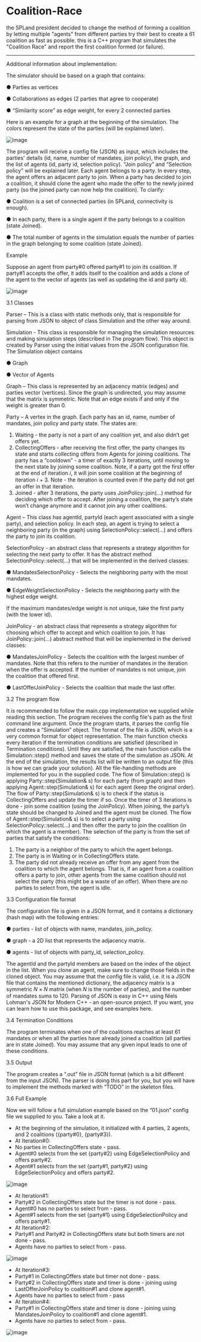 # Coalition-Race

the SPLand president decided to change the method of forming a coalition by
letting multiple "agents" from different parties try their best to create a 61 coalition as fast as
possible. this is a C++ program that simulates the "Coalition Race" and report
the first coalition formed (or failure).

----------------------------------------------------------------------------------------------------------------------------------------------------------
Additional information about implementation:

The simulator should be based on a graph that contains:

● Parties as vertices

● Collaborations as edges (2 parties that agree to cooperate)

● “Similarity score” as edge weight, for every 2 connected parties

Here is an example for a graph at the beginning of the simulation. The colors represent the
state of the parties (will be explained later).

![image](https://user-images.githubusercontent.com/94444014/220151391-305e2caf-e3d4-4022-a6d6-d606b06258c4.png)


The program will receive a config file (JSON) as input, which includes the parties' details (id,
name, number of mandates, join policy), the graph, and the list of agents (id, party id, selection
policy). “Join policy” and “Selection policy” will be explained later.
Each agent belongs to a party. In every step, the agent offers an adjacent party to join. When a
party has decided to join a coalition, it should clone the agent who made the offer to the
newly joined party (so the joined party can now help the coalition).
To clarify:

● Coalition is a set of connected parties (in SPLand, connectivity is enough).

● In each party, there is a single agent if the party belongs to a coalition (state Joined).

● The total number of agents in the simulation equals the number of parties in the graph
belonging to some coalition (state Joined).

Example

Suppose an agent from party#0 offered party#1 to join its coalition.
If party#1 accepts the offer, it adds itself to the coalition and adds a clone of the agent to the
vector of agents (as well as updating the id and party id).

![image](https://user-images.githubusercontent.com/94444014/220151515-04d2ad23-54e1-4ac0-8207-796732d123cf.png)


3.1 Classes

Parser – This is a class with static methods only, that is responsible for parsing from JSON to
object of class Simulation and the other way around.

Simulation - This class is responsible for managing the simulation resources and making
simulation steps (described in The program flow). This object is created by Parser using the
initial values from the JSON configuration file. The Simulation object contains

● Graph

● Vector of Agents

Graph – This class is represented by an adjacency matrix (edges) and parties vector
(vertices). Since the graph is undirected, you may assume that the matrix is symmetric.
Note that an edge exists if and only if the weight is greater than 0.

Party – A vertex in the graph. Each party has an id, name, number of mandates, join policy
and party state. The states are:
1. Waiting - the party is not a part of any coalition yet, and also didn’t get offers yet.
2. CollectingOffers - after receiving the first offer, the party changes its state and starts
collecting offers from Agents for joining coalitions.
The party has a “cooldown” - a timer of exactly 3 iterations, until moving to the next
state by joining some coalition. Note, if a party got the first offer at the end of iteration 𝑖,
it will join some coalition at the beginning of iteration 𝑖 + 3.
Note - the iteration is counted even if the party did not get an offer in that iteration.
3. Joined - after 3 iterations, the party uses JoinPolicy::join(...) method for deciding which
offer to accept. After joining a coalition, the party’s state won’t change anymore and it
cannot join any other coalitions.

Agent – This class has agentId, partyId (each agent associated with a single party), and
selection policy. In each step, an agent is trying to select a neighboring party (in the graph)
using SelectionPolicy::select(...) and offers the party to join its coalition.

SelectionPolicy - an abstract class that represents a strategy algorithm for selecting the next
party to offer. It has the abstract method SelectionPolicy::select(...) that will be implemented in
the derived classes:

● MandatesSelectionPolicy - Selects the neighboring party with the most mandates.

● EdgeWeightSelectionPolicy - Selects the neighboring party with the highest edge
weight.

If the maximum mandates/edge weight is not unique, take the first party (with the lower id).

JoinPolicy - an abstract class that represents a strategy algorithm for choosing which offer to
accept and which coalition to join. It has JoinPolicy::join(...) abstract method that will be
implemented in the derived classes:

● MandatesJoinPolicy - Selects the coalition with the largest number of mandates.
Note that this refers to the number of mandates in the iteration when the offer is
accepted. If the number of mandates is not unique, join the coalition that offered first.

● LastOfferJoinPolicy - Selects the coalition that made the last offer.


3.2 The program flow

It is recommended to follow the main.cpp implementation we supplied while reading this section.
The program receives the config file's path as the first command line argument. Once the
program starts, it parses the config file and creates a “Simulation” object.
The format of the file is JSON, which is a very common format for object representation.
The main function checks every iteration if the termination conditions are satisfied (described
in Termination conditions). Until they are satisfied, the main function calls the Simulation::step()
method and saves the state of the simulation as JSON. At the end of the simulation, the
results list will be written to an output file (this is how we can grade your solution).
All the file-handling methods are implemented for you in the supplied code.
The flow of Simulation::step() is applying Party::step(Simulation& s) for each party (from graph)
and then applying Agent::step(Simulation& s) for each agent (keep the original order).
The flow of Party::step(Simulation& s) is to check if the status is CollectingOffers and update
the timer if so. Once the timer of 3 iterations is done - join some coalition (using the
JoinPolicy). When joining, the party’s state should be changed to Joined and the agent must
be cloned.
The flow of Agent::step(Simulation& s) is to select a party using SelectionPolicy::select(...) and
then offer the party to join the coalition (in which the agent is a member).
The selection of the party is from the set of parties that satisfy the conditions:
1. The party is a neighbor of the party to which the agent belongs.
2. The party is in Waiting or in CollectingOffers state.
3. The party did not already receive an offer from any agent from the coalition to which
the agent belongs. That is, if an agent from a coalition offers a party to join, other
agents from the same coalition should not select the party (this might be a waste of an
offer).
When there are no parties to select from, the agent is idle.

3.3 Configuration file format

The configuration file is given in a JSON format, and it contains a dictionary (hash map) with
the following entries:

● parties - list of objects with name, mandates, join_policy.

● graph - a 2D list that represents the adjacency matrix.

● agents - list of objects with party_id, selection_policy.

The agentId and the partyId members are based on the index of the object in the list. When
you clone an agent, make sure to change those fields in the cloned object.
You may assume that the config file is valid, i.e. it is a JSON file that contains the mentioned
dictionary, the adjacency matrix is a symmetric 𝑁 × 𝑁 matrix (when 𝑁 is the number of
parties), and the number of mandates sums to 120.
Parsing of JSON is easy in C++ using Niels Lohman's JSON for Modern C++ - an open-source
project. If you want, you can learn how to use this package, and see examples here.

3.4 Termination Conditions

The program terminates when one of the coalitions reaches at least 61 mandates or when all
the parties have already joined a coalition (all parties are in state Joined).
You may assume that any given input leads to one of these conditions.

3.5 Output

The program creates a “.out” file in JSON format (which is a bit different from the input JSON).
The parser is doing this part for you, but you will have to implement the methods marked with
“TODO” in the skeleton files.

3.6 Full Example

Now we will follow a full simulation example based on the “01.json” config file we supplied to
you. Take a look at it.
- At the beginning of the simulation, it initialized with 4 parties, 2 agents, and 2 coalitions
({party#0}, {party#3}).
- At Iteration#0:
- No parties in CollectingOffers state - pass.
- Agent#0 selects from the set {party#2} using EdgeSelectionPolicy and offers party#2.
- Agent#1 selects from the set {party#1, party#2} using EdgeSelectionPolicy and offers
party#2.

![image](https://user-images.githubusercontent.com/94444014/220149732-8913451f-0f08-44ba-b635-139382eee530.png)

- At Iteration#1:
- Party#2 in CollectingOffers state but the timer is not done - pass.
- Agent#0 has no parties to select from - pass.
- Agent#1 selects from the set {party#1} using EdgeSelectionPolicy and offers party#1.
- At Iteration#2:
- Party#1 and Party#2 in CollectingOffers state but both timers are not done - pass.
- Agents have no parties to select from - pass.

![image](https://user-images.githubusercontent.com/94444014/220149894-7cbeaaa9-8082-4965-9a6f-4a84089dcb45.png)

- At Iteration#3:
- Party#1 in CollectingOffers state but timer not done - pass.
- Party#2 in CollectingOffers state and timer is done - joining using LastOfferJoinPolicy
to coalition#1 and clone agent#1.
- Agents have no parties to select from - pass
- At Iteration#4:
- Party#1 in CollectingOffers state and timer is done - joining using
MandatesJoinPolicy to coalition#1 and clone agent#1.
- Agents have no parties to select from - pass.

![image](https://user-images.githubusercontent.com/94444014/220149969-d604273c-695c-44ef-aa8b-a1310c509c6f.png)
